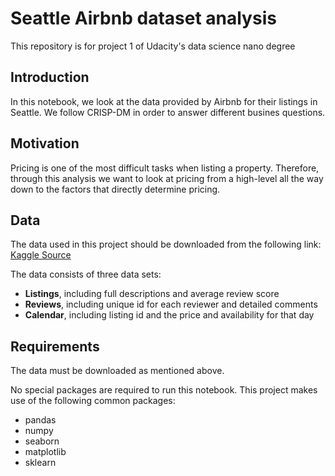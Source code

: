 # Seattle Airbnb dataset analysis
This repository is for project 1 of Udacity's data science nano degree

## Introduction
In this notebook, we look at the data provided by Airbnb for their listings in Seattle. We follow CRISP-DM in order to answer different busines questions.

## Motivation
Pricing is one of the most difficult tasks when listing a property. Therefore, through this analysis we want to look at pricing from a high-level all the way down to the factors that directly determine pricing.

## Data
The data used in this project should be downloaded from the following link:
[Kaggle Source](https://www.kaggle.com/airbnb/seattle/data)

The data consists of three data sets:
- __Listings__, including full descriptions and average review score
- __Reviews__, including unique id for each reviewer and detailed comments
- __Calendar__, including listing id and the price and availability for that day

## Requirements
The data must be downloaded as mentioned above. 

No special packages are required to run this notebook. This project makes use of the following common packages:
- pandas
- numpy
- seaborn
- matplotlib
- sklearn
